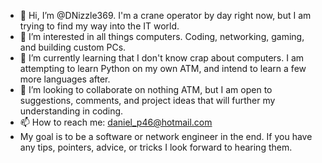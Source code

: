 - 👋 Hi, I’m @DNizzle369. I'm a crane operator by day right now, but I am trying to find my way into the IT world.
- 👀 I’m interested in all things computers. Coding, networking, gaming, and building custom PCs.
- 🌱 I’m currently learning that I don't know crap about computers. I am attempting to learn Python on my own ATM, and intend to learn a few more languages after.
- 💞️ I’m looking to collaborate on nothing ATM, but I am open to suggestions, comments, and project ideas that will further my understanding in coding.
- 📫 How to reach me: daniel_p46@hotmail.com
- My goal is to be a software or network engineer in the end. If you have any tips, pointers, advice, or tricks I look forward to hearing them.
<!---
DNizzle369/DNizzle369 is a ✨ special ✨ repository because its `README.md` (this file) appears on your GitHub profile.
You can click the Preview link to take a look at your changes.
--->
